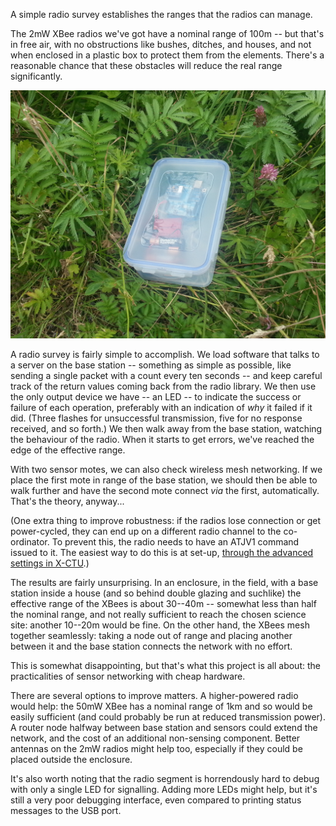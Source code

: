 A simple radio survey establishes the ranges that the radios can manage.

<!--more-->

The 2mW XBee radios we've got have a nominal range of 100m -- but that's in free air, with no obstructions like bushes, ditches, and houses, and not when enclosed in a plastic box to protect them from the elements. There's a reasonable chance that these obstacles will reduce the real range significantly.

![Arduino, radio, batteries, and their enclosure in the field (literally)](/images/citizen-sensing/sensor-enclosure.jpg)

A radio survey is fairly simple to accomplish. We load software that talks to a server on the base station -- something as simple as possible, like sending a single packet with a count every ten seconds -- and keep careful track of the return values coming back from the radio library. We then use the only output device we have -- an LED -- to indicate the success or failure of each operation, preferably with an indication of <em>why</em> it failed if it did. (Three flashes for unsuccessful transmission, five for no response received, and so forth.) We then walk away from the base station, watching the behaviour of the radio. When it starts to get errors, we've reached the edge of the effective range.

With two sensor motes, we can also check wireless mesh networking. If we place the first mote in range of the base station, we should then be able to walk further and have the second mote connect <em>via</em> the first, automatically. That's the theory, anyway...

(One extra thing to improve robustness: if the radios lose connection or get power-cycled, they can end up on a different radio channel to the co-ordinator. To prevent this, the radio needs to have an ATJV1 command issued to it. The easiest way to do this is at set-up, <a href="/blog/2013/07/02/xctu/" target="_blank">through the advanced settings in X-CTU</a>.)

The results are fairly unsurprising. In an enclosure, in the field, with a base station inside a house (and so behind double glazing and suchlike) the effective range of the XBees is about 30--40m -- somewhat less than half the nominal range, and not really sufficient to reach the chosen science site: another 10--20m would be fine. On the other hand, the XBees mesh together seamlessly: taking a node out of range and placing another between it and the base station connects the network with no effort.

This is somewhat disappointing, but that's what this project is all about: the practicalities of sensor networking with cheap hardware.

There are several options to improve matters. A higher-powered radio would help: the 50mW XBee has a nominal range of 1km and so would be easily sufficient (and could probably be run at reduced transmission power). A router node halfway between base station and sensors could extend the network, and the cost of an additional non-sensing component. Better antennas on the 2mW radios might help too, especially if they could be placed outside the enclosure.

It's also worth noting that the radio segment is horrendously hard to debug with only a single LED for signalling. Adding more LEDs might help, but it's still a very poor debugging interface, even compared to printing status messages to the USB port.


